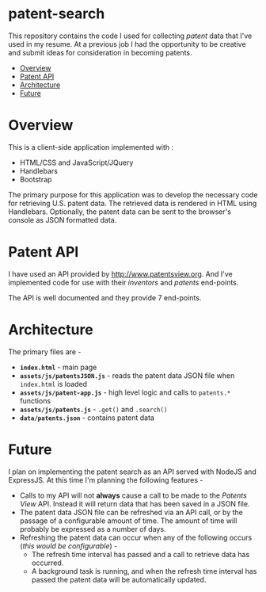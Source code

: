 # patent-search

This repository contains the code I used for collecting *patent* data that I've used in my resume. At a previous job I had the opportunity to be creative and submit ideas for consideration in becoming patents. 

* [Overview](https://bitbucket.org/jxmot/patent-search/overview#markdown-header-overview)
* [Patent API](https://bitbucket.org/jxmot/patent-search/overview#markdown-header-patent-api)
* [Architecture](https://bitbucket.org/jxmot/patent-search/overview#markdown-header-architecture)
* [Future](https://bitbucket.org/jxmot/patent-search/overview#markdown-header-future)

# Overview

This is a client-side application implemented with :

* HTML/CSS and JavaScript/JQuery
* Handlebars
* Bootstrap

The primary purpose for this application was to develop the necessary code for retrieving U.S. patent data. The retrieved data is rendered in HTML using Handlebars. Optionally, the patent data can be sent to the browser's console as JSON formatted data.

# Patent API

I have used an API provided by <http://www.patentsview.org>. And I've implemented code for use with their *inventors* and *patents* end-points.

The API is well documented and they provide 7 end-points.

# Architecture

The primary files are - 

* **`index.html`** - main page
* **`assets/js/patentsJSON.js`** - reads the patent data JSON file when `index.html` is loaded
* **`assets/js/patent-app.js`** - high level logic and calls to `patents.*` functions
* **`assets/js/patents.js`** - `.get()` and `.search()`
* **`data/patents.json`** - contains patent data

# Future

I plan on implementing the patent search as an API served with NodeJS and ExpressJS. At this time I'm planning the following features - 

* Calls to my API will not **always** cause a call to be made to the *Patents View* API. Instead it will return data that has been saved in a JSON file.
* The patent data JSON file can be refreshed via an API call, or by the passage of a configurable amount of time. The amount of time will probably be expressed as a number of days.
* Refreshing the patent data can occur when any of the following occurs (*this would be configurable*) - 
    * The refresh time interval has passed and a call to retrieve data has occurred.
    * A background task is running, and when the refresh time interval has passed the patent data will be automatically updated.


